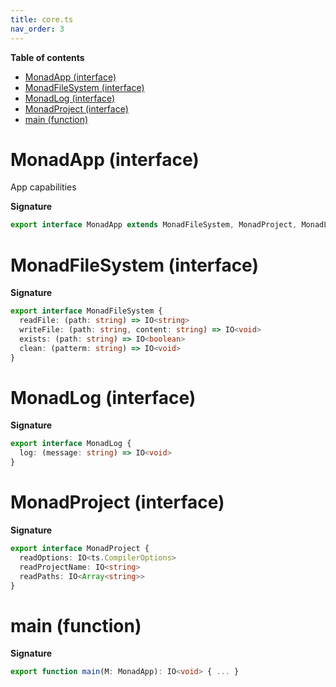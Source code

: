 ```yaml
---
title: core.ts
nav_order: 3
---
```


**Table of contents**

- [MonadApp (interface)](#monadapp-interface)
- [MonadFileSystem (interface)](#monadfilesystem-interface)
- [MonadLog (interface)](#monadlog-interface)
- [MonadProject (interface)](#monadproject-interface)
- [main (function)](#main-function)

# MonadApp (interface)

App capabilities

**Signature**

```ts
export interface MonadApp extends MonadFileSystem, MonadProject, MonadLog {}
```

# MonadFileSystem (interface)

**Signature**

```ts
export interface MonadFileSystem {
  readFile: (path: string) => IO<string>
  writeFile: (path: string, content: string) => IO<void>
  exists: (path: string) => IO<boolean>
  clean: (patterm: string) => IO<void>
}
```

# MonadLog (interface)

**Signature**

```ts
export interface MonadLog {
  log: (message: string) => IO<void>
}
```

# MonadProject (interface)

**Signature**

```ts
export interface MonadProject {
  readOptions: IO<ts.CompilerOptions>
  readProjectName: IO<string>
  readPaths: IO<Array<string>>
}
```

# main (function)

**Signature**

```ts
export function main(M: MonadApp): IO<void> { ... }
```
